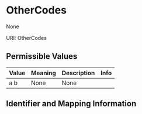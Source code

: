 # OtherCodes

None

URI: OtherCodes

## Permissible Values

| Value | Meaning | Description | Info |
| --- | --- | --- | --- |
| a b | None | None | |


## Identifier and Mapping Information


